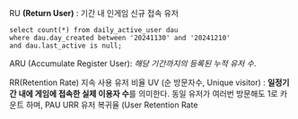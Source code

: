 RU **(Return User)** :  기간 내 인게임 신규 접속 유저
```
select count(*) from daily_active_user dau
where dau.day_created between '20241130' and '20241210'
and dau.last_active is null;
```



ARU (Accumulate Register User): _해당 기간까지의 등록된 누적 유저 수_.

RR(Retention Rate) 지속 사용 유저 비율
UV (순 방문자수, Unique visitor) : **일정기간 내에 게임에 접속한 실제 이용자 수**를 의미한다. 동일 유저가 여러번 방문해도 1로 카운트 하며,
PAU
URR 유저 복귀율 (User Retention Rate
